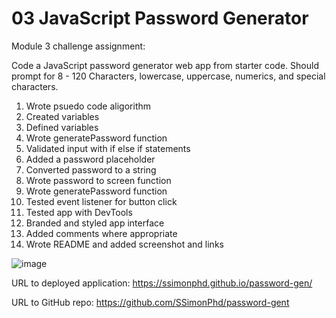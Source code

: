# 03 JavaScript Password Generator

Module 3 challenge assignment:

Code a JavaScript password generator web app from starter code. Should prompt for 8 - 120 Characters, lowercase, uppercase, numerics, and special characters.

1. Wrote psuedo code aligorithm
2. Created variables
3. Defined variables
4. Wrote generatePassword function
5. Validated input with if else if statements
6. Added a password placeholder
7. Converted password to a string
8. Wrote password to screen function
9. Wrote generatePassword function
10. Tested event listener for button click
11. Tested app with DevTools
12. Branded and styled app interface
13. Added comments where appropriate
14. Wrote README and added screenshot and links


![image](https://user-images.githubusercontent.com/60651145/185500719-9595f6be-a2a8-4cfb-a384-4f8253e49142.png)

URL to deployed application:
https://ssimonphd.github.io/password-gen/

URL to GitHub repo:
https://github.com/SSimonPhd/password-gent